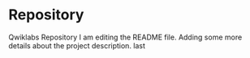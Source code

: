 # Repository
Qwiklabs Repository
I am editing the README file. Adding some more details about the project description.
last
